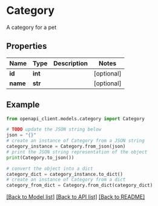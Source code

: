 # Category

A category for a pet

## Properties

Name | Type | Description | Notes
------------ | ------------- | ------------- | -------------
**id** | **int** |  | [optional] 
**name** | **str** |  | [optional] 

## Example

```python
from openapi_client.models.category import Category

# TODO update the JSON string below
json = "{}"
# create an instance of Category from a JSON string
category_instance = Category.from_json(json)
# print the JSON string representation of the object
print(Category.to_json())

# convert the object into a dict
category_dict = category_instance.to_dict()
# create an instance of Category from a dict
category_from_dict = Category.from_dict(category_dict)
```
[[Back to Model list]](../README.md#documentation-for-models) [[Back to API list]](../README.md#documentation-for-api-endpoints) [[Back to README]](../README.md)


